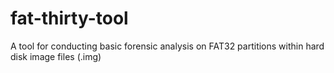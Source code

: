 # fat-thirty-tool
A tool for conducting basic forensic analysis on FAT32 partitions within hard disk image files (.img)

